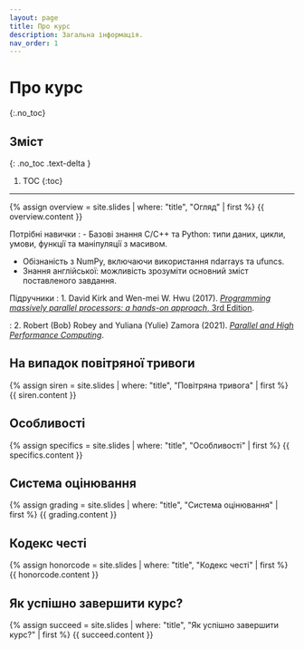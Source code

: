 ```yaml
---
layout: page
title: Про курс
description: Загальна інформація.
nav_order: 1
---
```


# Про курс
{:.no_toc}

## Зміст
{: .no_toc .text-delta }

1. TOC
{:toc}

---

{% assign overview = site.slides | where: "title", "Огляд" | first %}
{{ overview.content }}


Потрiбнi навички
: - Базовi знання C/C++ та Python: типи даних, цикли, умови, функцiї та манiпуляцiї з масивом.
- Обiзнанiсть з NumPy, включаючи використання ndarrays та ufuncs.
- Знання англiйської: можливiсть зрозумiти основний змiст поставленого завдання.

Підручники
: 1. David Kirk and Wen-mei W. Hwu (2017). [*Programming massively parallel processors: a hands-on approach*, 3rd Edition](https://www.amazon.com/Programming-Massively-Parallel-Processors-Hands/dp/0128119861/ref=sr_1_fkmr0_2?crid=2YR2Y8FMYMZRB&keywords=Programming+Massively+Parallel+Processors%3A+A+Hands-on+Approach+3rd+Edition&qid=1643962972&s=books&sprefix=programming+massively+parallel+processors+a+hands-on+approach+3rd+edition+%2Cstripbooks-intl-ship%2C171&sr=1-2-fkmr0).

: 2. Robert (Bob) Robey and  Yuliana (Yulie) Zamora (2021). [*Parallel and High Performance Computing*](https://livebook.manning.com/book/parallel-and-high-performance-computing/chapter-1/69).


## На випадок повітряної тривоги
{% assign siren = site.slides | where: "title", "Повітряна тривога" | first %}
{{ siren.content }}

## Особливостi
{% assign specifics = site.slides | where: "title", "Особливостi" | first %}
{{ specifics.content }}

## Система оцiнювання
{% assign grading = site.slides | where: "title", "Система оцiнювання" | first %}
{{ grading.content }}


## Кодекс честi
{% assign honorcode = site.slides | where: "title", "Кодекс честi" | first %}
{{ honorcode.content }}


## Як успішно завершити курс?
{% assign succeed = site.slides | where: "title", "Як успішно завершити курс?" | first %}
{{ succeed.content }}